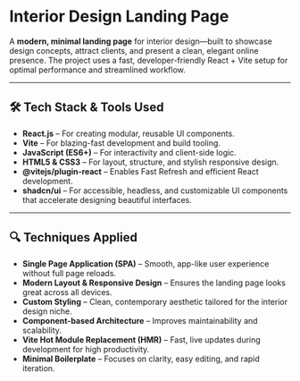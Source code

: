 # Interior Design Landing Page

A **modern, minimal landing page** for interior design—built to showcase design concepts, attract clients, and present a clean, elegant online presence. The project uses a fast, developer-friendly React + Vite setup for optimal performance and streamlined workflow.

---

## 🛠️ Tech Stack & Tools Used

- **React.js** – For creating modular, reusable UI components.
- **Vite** – For blazing-fast development and build tooling.
- **JavaScript (ES6+)** – For interactivity and client-side logic.
- **HTML5 & CSS3** – For layout, structure, and stylish responsive design.
- **@vitejs/plugin-react** – Enables Fast Refresh and efficient React development.
- **shadcn/ui** – For accessible, headless, and customizable UI components that accelerate designing beautiful interfaces.

---

## 🔍 Techniques Applied

- **Single Page Application (SPA)** – Smooth, app-like user experience without full page reloads.
- **Modern Layout & Responsive Design** – Ensures the landing page looks great across all devices.
- **Custom Styling** – Clean, contemporary aesthetic tailored for the interior design niche.
- **Component-based Architecture** – Improves maintainability and scalability.
- **Vite Hot Module Replacement (HMR)** – Fast, live updates during development for high productivity.
- **Minimal Boilerplate** – Focuses on clarity, easy editing, and rapid iteration.



